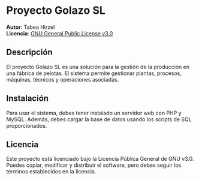# Proyecto Golazo SL

**Autor**: Tabea Hirzel  
**Licencia**: [GNU General Public License v3.0](https://www.gnu.org/licenses/gpl-3.0.html)

## Descripción
El proyecto Golazo SL es una solución para la gestión de la producción en una fábrica de pelotas. El sistema permite gestionar plantas, procesos, máquinas, técnicos y operaciones asociadas.

## Instalación
Para usar el sistema, debes tener instalado un servidor web con PHP y MySQL. Además, debes cargar la base de datos usando los scripts de SQL proporcionados.

## Licencia
Este proyecto está licenciado bajo la Licencia Pública General de GNU v3.0. Puedes copiar, modificar y distribuir el software, pero debes seguir los términos establecidos en la licencia.

